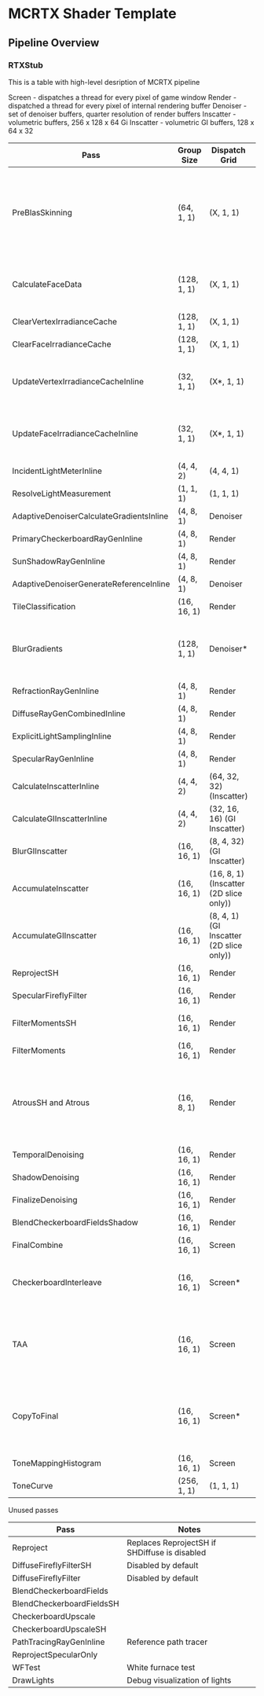 # MCRTX Shader Template

## Pipeline Overview

### RTXStub

This is a table with high-level desription of MCRTX pipeline

Screen - dispatches a thread for every pixel of game window
Render - dispatched a thread for every pixel of internal rendering buffer
Denoiser - set of denoiser buffers, quarter resolution of render buffers
Inscatter - volumetric buffers, 256 x 128 x 64
Gi Inscatter - volumetric GI buffers, 128 x 64 x 32

| Pass                                     | Group Size  | Dispatch Grid                            | Notes                                                                              |
| ---------------------------------------- | ----------- | ---------------------------------------- | ---------------------------------------------------------------------------------- |
| PreBlasSkinning                          | (64, 1, 1)  | (X, 1, 1)                                | Dispatched before building BVH, for every vertex of animated via skinning geometry |
| CalculateFaceData                        | (128, 1, 1) | (X, 1, 1)                                | Dispatched for every face of every object ??                                       |
| ClearVertexIrradianceCache               | (128, 1, 1) | (X, 1, 1)                                |                                                                                    |
| ClearFaceIrradianceCache                 | (128, 1, 1) | (X, 1, 1)                                |                                                                                    |
| UpdateVertexIrradianceCacheInline        | (32, 1, 1)  | (X\*, 1, 1)                              | \*Shouldn't dispatch more than 1024 groups                                         |
| UpdateFaceIrradianceCacheInline          | (32, 1, 1)  | (X\*, 1, 1)                              | \*Shouldn't dispatch more than 1024 groups                                         |
| IncidentLightMeterInline                 | (4, 4, 2)   | (4, 4, 1)                                |                                                                                    |
| ResolveLightMeasurement                  | (1, 1, 1)   | (1, 1, 1)                                |                                                                                    |
| AdaptiveDenoiserCalculateGradientsInline | (4, 8, 1)   | Denoiser                                 |                                                                                    |
| PrimaryCheckerboardRayGenInline          | (4, 8, 1)   | Render                                   |                                                                                    |
| SunShadowRayGenInline                    | (4, 8, 1)   | Render                                   |                                                                                    |
| AdaptiveDenoiserGenerateReferenceInline  | (4, 8, 1)   | Denoiser                                 |                                                                                    |
| TileClassification                       | (16, 16, 1) | Render                                   |                                                                                    |
| BlurGradients                            | (128, 1, 1) | Denoiser\*                               | Alternates between XY and YX coordinates, dispatched 4 times                       |
| RefractionRayGenInline                   | (4, 8, 1)   | Render                                   |                                                                                    |
| DiffuseRayGenCombinedInline              | (4, 8, 1)   | Render                                   |                                                                                    |
| ExplicitLightSamplingInline              | (4, 8, 1)   | Render                                   |                                                                                    |
| SpecularRayGenInline                     | (4, 8, 1)   | Render                                   |                                                                                    |
| CalculateInscatterInline                 | (4, 4, 2)   | (64, 32, 32) (Inscatter)                 |                                                                                    |
| CalculateGIInscatterInline               | (4, 4, 2)   | (32, 16, 16) (GI Inscatter)              |                                                                                    |
| BlurGIInscatter                          | (16, 16, 1) | (8, 4, 32) (GI Inscatter)                | Dispatched twice                                                                   |
| AccumulateInscatter                      | (16, 16, 1) | (16, 8, 1) (Inscatter (2D slice only))   |                                                                                    |
| AccumulateGIInscatter                    | (16, 16, 1) | (8, 4, 1) (GI Inscatter (2D slice only)) |                                                                                    |
| ReprojectSH                              | (16, 16, 1) | Render                                   |                                                                                    |
| SpecularFireflyFilter                    | (16, 16, 1) | Render                                   |                                                                                    |
| FilterMomentsSH                          | (16, 16, 1) | Render                                   | Disabled if SHDiffuse is disabled                                                  |
| FilterMoments                            | (16, 16, 1) | Render                                   |                                                                                    |
| AtrousSH and Atrous                      | (16, 8, 1)  | Render                                   | Dispatches 4 pairs of AtrousSH and Atrous, then dispatches AtrousSH twice.         |
| TemporalDenoising                        | (16, 16, 1) | Render                                   |                                                                                    |
| ShadowDenoising                          | (16, 16, 1) | Render                                   | Dispatched twice                                                                   |
| FinalizeDenoising                        | (16, 16, 1) | Render                                   |                                                                                    |
| BlendCheckerboardFieldsShadow            | (16, 16, 1) | Render                                   |                                                                                    |
| FinalCombine                             | (16, 16, 1) | Screen                                   |                                                                                    |
| CheckerboardInterleave                   | (16, 16, 1) | Screen\*                                 | +1 on each dispatch dimension if upscaling is enabled                              |
| TAA                                      | (16, 16, 1) | Screen                                   | If upscaling is enabled, this pass would be replaced with DLSS calls               |
| CopyToFinal                              | (16, 16, 1) | Screen\*                                 | + extra padding (approx 1/7 of resolution) if upscaling is enabled                 |
| ToneMappingHistogram                     | (16, 16, 1) | Screen                                   |                                                                                    |
| ToneCurve                                | (256, 1, 1) | (1, 1, 1)                                |                                                                                    |

Unused passes

| Pass                      | Notes                                         |
| ------------------------- | --------------------------------------------- |
| Reproject                 | Replaces ReprojectSH if SHDiffuse is disabled |
| DiffuseFireflyFilterSH    | Disabled by default                           |
| DiffuseFireflyFilter      | Disabled by default                           |
| BlendCheckerboardFields   |                                               |
| BlendCheckerboardFieldsSH |                                               |
| CheckerboardUpscale       |                                               |
| CheckerboardUpscaleSH     |                                               |
| PathTracingRayGenInline   | Reference path tracer                         |
| ReprojectSpecularOnly     |                                               |
| WFTest                    | White furnace test                            |
| DrawLights                | Debug visualization of lights                 |
